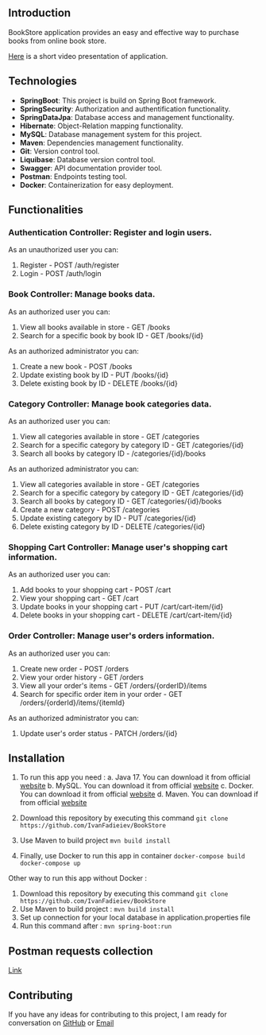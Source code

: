 
## Introduction

BookStore application provides an easy and effective way to purchase books from online book store.

[Here](https://www.loom.com/share/86db70c4dc494c15bbf9b766d754756c?sid=4a3e1de1-3acc-45a0-bbca-cf0f5caf2075) is a short video presentation of application.

## Technologies 

- **SpringBoot**: This project is build on Spring Boot framework.
- **SpringSecurity**: Authorization and authentification functionality.
- **SpringDataJpa**: Database access and management functionality.
- **Hibernate**: Object-Relation mapping functionality.
- **MySQL**: Database management system for this project.
- **Maven**: Dependencies management functionality.
- **Git**: Version control tool.
- **Liquibase**: Database version control tool.
- **Swagger**: API documentation provider tool.
- **Postman**: Endpoints testing tool.
- **Docker**: Containerization  for easy deployment.

## Functionalities

### Authentication Controller: Register and login users.
As an unauthorized user you can:
1. Register - POST /auth/register
2. Login - POST /auth/login

### Book Controller: Manage books data.
As an authorized user you can:
1. View all books available in store - GET /books
2. Search for a specific book by book ID - GET /books/{id}

As an authorized administrator you can:
1. Create a new book - POST /books
2. Update existing book by ID - PUT /books/{id}
3. Delete existing book by ID - DELETE /books/{id}

### Category Controller: Manage book categories data.
As an authorized user you can:
1. View all categories available in store - GET /categories
2. Search for a specific category by category ID - GET /categories/{id}
3. Search all books by category ID - /categories/{id}/books

As an authorized administrator you can:
1. View all categories available in store - GET /categories
2. Search for a specific category by category ID - GET /categories/{id}
3. Search all books by category ID - GET /categories/{id}/books
4. Create a new category - POST /categories
5. Update existing category by ID - PUT /categories/{id}
6. Delete existing category by ID - DELETE /categories/{id}

### Shopping Cart Controller: Manage user's shopping cart information.
As an authorized user you can:
1. Add books to your shopping cart - POST /cart
2. View your shopping cart - GET /cart
3. Update books in your shopping cart - PUT /cart/cart-item/{id}
4. Delete books in your shopping cart - DELETE /cart/cart-item/{id}

### Order Controller: Manage user's orders information.
As an authorized user you can:
1. Create new order - POST /orders
2. View your order history - GET /orders
3. View all your order's items - GET /orders/{orderID}/items
4. Search for specific order item in your order - GET /orders/{orderId}/items/{itemId}

As an authorized administrator you can:
1. Update user's order status - PATCH /orders/{id}

## Installation

1. To run this app you need :
        a. Java 17. You can download it from official [website](https://www.oracle.com/java/technologies/javase/jdk17-archive-downloads.html)
        b. MySQL. You can download it from official [website](https://www.mysql.com/downloads/)
        c. Docker. You can download it from official [website](https://www.docker.com/get-started/)
        d. Maven. You can download if from official [website](https://maven.apache.org/download.cgi)

2. Download this repository by executing this command 
        ```
   git clone https://github.com/IvanFadieiev/BookStore
        ```
3. Use Maven to build project
        ```
   mvn build install
        ```
4. Finally, use Docker to run this app in container
        ```
   docker-compose build
        ```
        ```
   docker-compose up
        ```

Other way to run this app without Docker :
1. Download this repository by executing this command
        ```
   git clone https://github.com/IvanFadieiev/BookStore
        ```
2. Use Maven to build project :
        ```
   mvn build install
        ```
3. Set up connection for your local database in application.properties file
4. Run this command after :
        ```
   mvn spring-boot:run
        ```
        
## Postman requests collection

[Link](https://github.com/IvanFadieiev/BookStore/blob/9d3d73f928782a6ee2ab07aab3c8cd1d830b7607/BookStore.postman_collection.json)

## Contributing

If you have any ideas for contributing to this project, I am ready for conversation on [GitHub](https://github.com/IvanFadieiev) or [Email](ivanfadieiev@gmail.com) 
